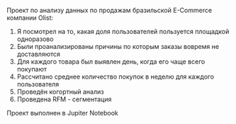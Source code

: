 Проект по анализу данных по продажам бразильской E-Commerce компании Olist:

1) Я посмотрел на то, какая доля пользователей пользуется площадкой одноразово
2) Были проанализированы причины по которым заказы вовремя не доставляются
3) Для каждого товара был выявлен день, когда его чаще всего покупают
4) Рассчитано среднее количество покупок в неделю для каждого пользователя
5) Проведён когортный анализ
6) Проведена RFM - сегментация

Проект выполнен в Jupiter Notebook
